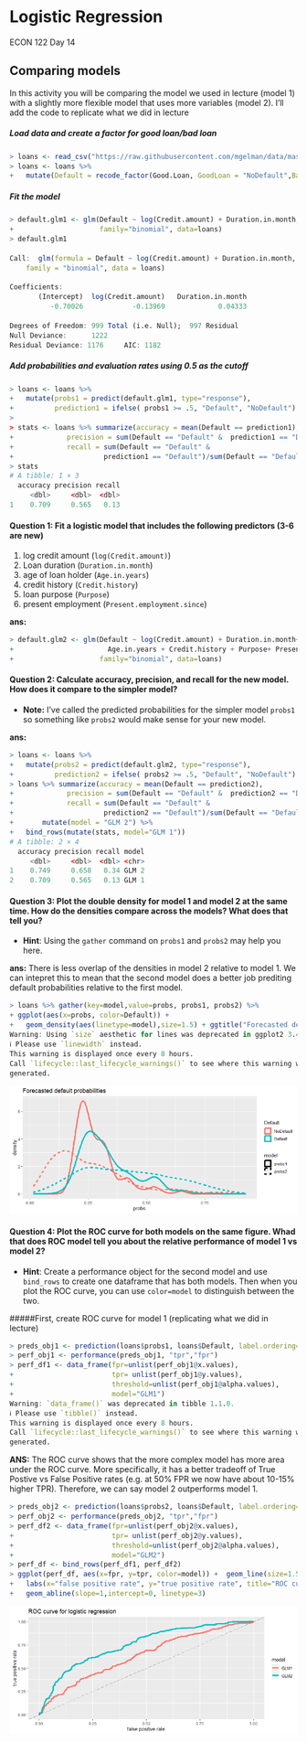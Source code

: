 Logistic Regression
================
ECON 122
Day 14

## Comparing models

In this activity you will be comparing the model we used in lecture
(model 1) with a slightly more flexible model that uses more variables
(model 2). I’ll add the code to replicate what we did in lecture

##### Load data and create a factor for good loan/bad loan

``` r
> loans <- read_csv("https://raw.githubusercontent.com/mgelman/data/master/CreditData.csv")
> loans <- loans %>% 
+   mutate(Default = recode_factor(Good.Loan, GoodLoan = "NoDefault",BadLoan = "Default" ))
```

##### Fit the model

``` r
> default.glm1 <- glm(Default ~ log(Credit.amount) + Duration.in.month, 
+                     family="binomial", data=loans)
> default.glm1

Call:  glm(formula = Default ~ log(Credit.amount) + Duration.in.month, 
    family = "binomial", data = loans)

Coefficients:
       (Intercept)  log(Credit.amount)   Duration.in.month  
          -0.70026            -0.13969             0.04333  

Degrees of Freedom: 999 Total (i.e. Null);  997 Residual
Null Deviance:      1222 
Residual Deviance: 1176     AIC: 1182
```

##### Add probabilities and evaluation rates using 0.5 as the cutoff

``` r
> loans <- loans %>%
+   mutate(probs1 = predict(default.glm1, type="response"), 
+          prediction1 = ifelse( probs1 >= .5, "Default", "NoDefault") ) 
> 
> stats <- loans %>% summarize(accuracy = mean(Default == prediction1), 
+             precision = sum(Default == "Default" &  prediction1 == "Default")/sum(prediction1 == "Default"),
+             recall = sum(Default == "Default" & 
+                      prediction1 == "Default")/sum(Default == "Default"))
> stats
# A tibble: 1 × 3
  accuracy precision recall
     <dbl>     <dbl>  <dbl>
1    0.709     0.565   0.13
```

#### Question 1: Fit a logistic model that includes the following predictors (3-6 are new)

1.  log credit amount (`log(Credit.amount)`)
2.  Loan duration (`Duration.in.month`)
3.  age of loan holder (`Age.in.years`)
4.  credit history (`Credit.history`)
5.  loan purpose (`Purpose`)
6.  present employment (`Present.employment.since`)

**ans:**

``` r
> default.glm2 <- glm(Default ~ log(Credit.amount) + Duration.in.month+  
+                       Age.in.years + Credit.history + Purpose+ Present.employment.since,
+                     family="binomial", data=loans)
```

#### Question 2: Calculate accuracy, precision, and recall for the new model. How does it compare to the simpler model?

- **Note:** I’ve called the predicted probabilities for the simpler
  model `probs1` so something like `probs2` would make sense for your
  new model.

**ans:**

``` r
> loans <- loans %>%
+   mutate(probs2 = predict(default.glm2, type="response"),
+          prediction2 = ifelse( probs2 >= .5, "Default", "NoDefault") ) 
> loans %>% summarize(accuracy = mean(Default == prediction2),
+             precision = sum(Default == "Default" &  prediction2 == "Default")/sum(prediction2 == "Default"),
+             recall = sum(Default == "Default" &
+                      prediction2 == "Default")/sum(Default == "Default")) %>%
+       mutate(model = "GLM 2") %>%
+   bind_rows(mutate(stats, model="GLM 1"))
# A tibble: 2 × 4
  accuracy precision recall model
     <dbl>     <dbl>  <dbl> <chr>
1    0.749     0.658   0.34 GLM 2
2    0.709     0.565   0.13 GLM 1
```

#### Question 3: Plot the double density for model 1 and model 2 at the same time. How do the densities compare across the models? What does that tell you?

- **Hint**: Using the `gather` command on `probs1` and `probs2` may help
  you here.

**ans:** There is less overlap of the densities in model 2 relative to
model 1. We can intepret this to mean that the second model does a
better job prediting default probabilities relative to the first model.

``` r
> loans %>% gather(key=model,value=probs, probs1, probs2) %>%
+ ggplot(aes(x=probs, color=Default)) + 
+   geom_density(aes(linetype=model),size=1.5) + ggtitle("Forecasted default probabilities")
Warning: Using `size` aesthetic for lines was deprecated in ggplot2 3.4.0.
ℹ Please use `linewidth` instead.
This warning is displayed once every 8 hours.
Call `lifecycle::last_lifecycle_warnings()` to see where this warning was
generated.
```

![](day14_LogisticRegressionActivity_Solution_files/figure-gfm/unnamed-chunk-6-1.png)<!-- -->

#### Question 4: Plot the ROC curve for both models on the same figure. Whad that does ROC model tell you about the relative performance of model 1 vs model 2?

- **Hint**: Create a performance object for the second model and use
  `bind_rows` to create one dataframe that has both models. Then when
  you plot the ROC curve, you can use `color=model` to distinguish
  between the two.

\#####First, create ROC curve for model 1 (replicating what we did in
lecture)

``` r
> preds_obj1 <- prediction(loans$probs1, loans$Default, label.ordering=c("NoDefault","Default"))
> perf_obj1 <- performance(preds_obj1, "tpr","fpr")
> perf_df1 <- data_frame(fpr=unlist(perf_obj1@x.values),
+                        tpr= unlist(perf_obj1@y.values),
+                        threshold=unlist(perf_obj1@alpha.values), 
+                        model="GLM1")
Warning: `data_frame()` was deprecated in tibble 1.1.0.
ℹ Please use `tibble()` instead.
This warning is displayed once every 8 hours.
Call `lifecycle::last_lifecycle_warnings()` to see where this warning was
generated.
```

**ANS:** The ROC curve shows that the more complex model has more area
under the ROC curve. More specifically, it has a better tradeoff of True
Postive vs False Positive rates (e.g. at 50% FPR we now have about
10-15% higher TPR). Therefore, we can say model 2 outperforms model 1.

``` r
> preds_obj2 <- prediction(loans$probs2, loans$Default, label.ordering=c("NoDefault","Default"))
> perf_obj2 <- performance(preds_obj2, "tpr","fpr")
> perf_df2 <- data_frame(fpr=unlist(perf_obj2@x.values),
+                        tpr= unlist(perf_obj2@y.values),
+                        threshold=unlist(perf_obj2@alpha.values), 
+                        model="GLM2")
> perf_df <- bind_rows(perf_df1, perf_df2)
> ggplot(perf_df, aes(x=fpr, y=tpr, color=model)) +  geom_line(size=1.5) + 
+   labs(x="false positive rate", y="true positive rate", title="ROC curve for logistic regression") + 
+   geom_abline(slope=1,intercept=0, linetype=3) 
```

![](day14_LogisticRegressionActivity_Solution_files/figure-gfm/unnamed-chunk-8-1.png)<!-- -->
